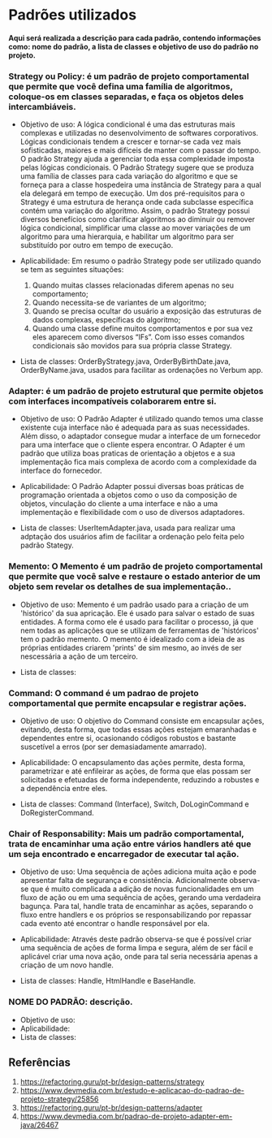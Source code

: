 # Padrões utilizados

#### Aqui será realizada a descrição para cada padrão, contendo informações como: nome do padrão, a lista de classes e objetivo de uso do padrão no projeto.

### Strategy ou Policy: é um padrão de projeto comportamental que permite que você defina uma família de algoritmos, coloque-os em classes separadas, e faça os objetos deles intercambiáveis.
- Objetivo de uso: A lógica condicional é uma das estruturas mais complexas e utilizadas no desenvolvimento de softwares corporativos. 
Lógicas condicionais tendem a crescer e tornar-se cada vez mais sofisticadas, maiores e mais difíceis de manter com o passar do tempo.  
O padrão Strategy ajuda a gerenciar toda essa complexidade imposta pelas lógicas condicionais. O Padrão Strategy sugere que se produza uma família de classes para cada variação do algoritmo e que se forneça para a classe hospedeira uma instância de Strategy para a qual ela delegará em tempo de execução. Um dos pré-requisitos para o Strategy é uma estrutura de herança onde cada subclasse específica contém uma variação do algoritmo. Assim, o padrão Strategy possui diversos benefícios como clarificar algoritmos ao diminuir ou remover lógica condicional, simplificar uma classe ao mover variações de um algoritmo para uma hierarquia, e habilitar um algoritmo para ser substituído por outro em tempo de execução.

- Aplicabilidade: Em resumo o padrão Strategy pode ser utilizado quando se tem as seguintes situações:

  1. Quando muitas classes relacionadas diferem apenas no seu comportamento;
  2. Quando necessita-se de variantes de um algoritmo;
  3. Quando se precisa ocultar do usuário a exposição das estruturas de dados complexas, específicas do algoritmo;
  4. Quando uma classe define muitos comportamentos e por sua vez eles aparecem como diversos “IFs”. Com isso esses comandos condicionais são movidos para sua própria classe Strategy.

- Lista de classes: OrderByStrategy.java, OrderByBirthDate.java, OrderByName.java, usados para facilitar as ordenações no Verbum app.

### Adapter: é um padrão de projeto estrutural que permite objetos com interfaces incompatíveis colaborarem entre si.
- Objetivo de uso: O Padrão Adapter é utilizado quando temos uma classe existente cuja interface não é adequada para as suas necessidades. Além disso, o adaptador consegue mudar a interface de um fornecedor para uma interface que o cliente espera encontrar. O Adapter é um padrão que utiliza boas praticas de orientação a objetos e a sua implementação fica mais complexa de acordo com a complexidade da interface do fornecedor.

- Aplicabilidade: O Padrão Adapter possui diversas boas práticas de programação orientada a objetos como o uso da composição de objetos, vinculação do cliente a uma interface e não a uma implementação e flexibilidade com o uso de diversos adaptadores.

- Lista de classes: UserItemAdapter.java, usada para realizar uma adptação dos usuários afim de facilitar a ordenação pelo feita pelo padrão Stategy.

### Memento: O Memento é um padrão de projeto comportamental que permite que você salve e restaure o estado anterior de um objeto sem revelar os detalhes de sua implementação..
- Objetivo de uso: Memento é um padrão usado para a criação de um 'histórico' da sua apricação. Ele é usado para salvar o estado de suas entidades. A forma como ele é usado para facilitar o processo, já que nem todas as aplicações que se utilizam de ferramentas de 'históricos' tem o padrão memento. O memento é idealizado com a ideia de as próprias entidades criarem 'prints' de sim mesmo, ao invés de ser nescessária a ação de um terceiro.

- Lista de classes:

### Command: O command é um padrao de projeto comportamental que permite encapsular e registrar ações.
- Objetivo de uso: O objetivo do Command consiste em encapsular ações, evitando, desta forma, que todas essas ações estejam emaranhadas e dependentes entre si, ocasionando códigos robustos e bastante suscetível a erros (por ser demasiadamente amarrado).

- Aplicabilidade: O encapsulamento das ações permite, desta forma, parametrizar e até enfileirar as ações, de forma que elas possam ser solicitadas e efetuadas de forma independente, reduzindo a robustes e a dependência entre eles.

- Lista de classes: Command (Interface), Switch, DoLoginCommand e DoRegisterCommand.

### Chair of Responsability: Mais um padrão comportamental, trata de encaminhar uma ação entre vários handlers até que um seja encontrado e encarregador de executar tal ação.
- Objetivo de uso: Uma sequência de ações adiciona muita ação e pode apresentar falta de segurança e consistência. Adicionalmente observa-se que é muito complicada a adição de novas funcionalidades em um fluxo de ação ou em uma sequência de ações, gerando uma verdadeira bagunça. Para tal, handle trata de encaminhar as ações, separando o fluxo entre handlers e os próprios se responsabilizando por repassar cada evento até encontrar o handle responsável por ela.

- Aplicabilidade: Através deste padrão observa-se que é possível criar uma sequência de ações de forma limpa e segura, além de ser fácil e aplicável criar uma nova ação, onde para tal seria necessária apenas a criação de um novo handle.

- Lista de classes: Handle, HtmlHandle e BaseHandle.

### NOME DO PADRÃO: descrição.
- Objetivo de uso:
- Aplicabilidade:
- Lista de classes:

## Referências
1. https://refactoring.guru/pt-br/design-patterns/strategy
2. https://www.devmedia.com.br/estudo-e-aplicacao-do-padrao-de-projeto-strategy/25856
3. https://refactoring.guru/pt-br/design-patterns/adapter
4. https://www.devmedia.com.br/padrao-de-projeto-adapter-em-java/26467
